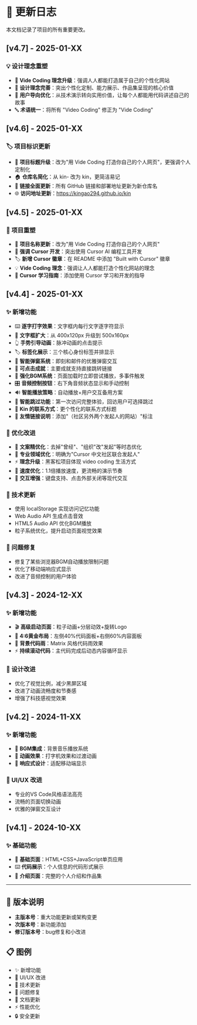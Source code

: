 # 📝 更新日志

本文档记录了项目的所有重要更改。

## [v4.7] - 2025-01-XX

### 💡 设计理念重塑
- 🎯 **Vide Coding 理念升级**：强调人人都能打造属于自己的个性化网站
- 📝 **设计理念完善**：突出个性化定制、能力展示、作品集呈现的核心价值
- 🎨 **用户导向优化**：从技术演示转向实用价值，让每个人都能用代码讲述自己的故事
- 🔤 **术语统一**：将所有 "Video Coding" 修正为 "Vide Coding"

## [v4.6] - 2025-01-XX

### 🏷️ 项目标识更新
- 📝 **项目标题升级**：改为"用 Vide Coding 打造你自己的个人网页"，更强调个人定制化
- 🏠 **仓库名简化**：从 kin- 改为 kin，更简洁易记
- 🔗 **链接全面更新**：所有 GitHub 链接和部署地址更新为新仓库名
- 🌐 **访问地址更新**：https://kingao294.github.io/kin

## [v4.5] - 2025-01-XX

### 🎯 项目重塑
- 📝 **项目名称更新**：改为"用 Vide Coding 打造你自己的个人网页"
- 🎨 **强调 Cursor 开发**：突出使用 Cursor AI 编程工具开发
- 🏷️ **新增 Cursor 徽章**：在 README 中添加 "Built with Cursor" 徽章
- 💡 **Vide Coding 理念**：强调让人人都能打造个性化网站的理念
- 🚀 **Cursor 学习指南**：添加使用 Cursor 学习和开发的指导

## [v4.4] - 2025-01-XX

### ✨ 新增功能
- ⌨️ **逐字打字效果**：文字框内每行文字逐字符显示
- 📏 **文字框扩大**：从 400x120px 升级到 500x160px  
- 👆 **手势引导动画**：脉冲动画的点击提示
- 🏷️ **标签化展示**：三个核心身份标签并排显示
- 💬 **智能弹窗系统**：即刻和邮件的优雅弹窗交互
- 🔗 **可点击成就**：主要成就支持直接跳转链接
- 🎵 **强化BGM系统**：页面加载时立即尝试播放，多事件触发
- 🎛️ **音频控制按钮**：右下角音频状态显示和手动控制
- 🔊 **智能播放策略**：自动播放+用户交互备用方案
- 🔄 **智能跳过功能**：第一次访问完整体验，回访用户可选择跳过
- 📱 **Kin 的联系方式**：更个性化的联系方式标题
- 🔗 **友情链接说明**：添加"（社区另外两个发起人的网站）"标注

### 🎨 优化改进
- 🎯 **文案精优化**：去掉"曾经"、"组织"改"发起"等时态优化
- 🏢 **专业领域优化**：明确为"Cursor 中文社区联合发起人"
- ⚡ **理念升级**：黑客松项目体现 video coding 生活方式
- 🚀 **速度优化**：1.1倍播放速度，更流畅的演示节奏
- 📱 **交互增强**：键盘支持、点击外部关闭等现代交互

### 🔧 技术更新
- 使用 localStorage 实现访问记忆功能
- Web Audio API 生成点击音效
- HTML5 Audio API 优化BGM播放
- 粒子系统优化，提升启动页面视觉效果

### 🐛 问题修复
- 修复了某些浏览器BGM自动播放限制问题
- 优化了移动端响应式显示
- 改进了音频控制的用户体验

## [v4.3] - 2024-12-XX

### ✨ 新增功能
- 🎬 **高级启动页面**：粒子动画+分层动效+旋转Logo
- 📐 **4:6黄金布局**：左侧40%代码面板+右侧60%内容面板
- 🌊 **背景代码雨**：Matrix 风格代码雨效果
- ⚡ **持续滚动代码**：主代码完成后动态内容循环显示

### 🎨 设计改进
- 优化了视觉比例，减少黑屏区域
- 改进了动画流畅度和节奏感
- 增强了科技感视觉效果

## [v4.2] - 2024-11-XX

### ✨ 新增功能
- 🎵 **BGM集成**：背景音乐播放系统
- 💫 **动画效果**：打字机效果和过渡动画
- 📱 **响应式设计**：适配移动端显示

### 🎨 UI/UX 改进
- 专业的VS Code风格语法高亮
- 流畅的页面切换动画
- 优雅的弹窗交互设计

## [v4.1] - 2024-10-XX

### ✨ 基础功能
- 📄 **基础页面**：HTML+CSS+JavaScript单页应用
- ⌨️ **代码展示**：个人信息的代码形式展示
- 📝 **介绍页面**：完整的个人介绍和作品集

---

## 🔄 版本说明

- **主版本号**：重大功能更新或架构变更
- **次版本号**：新功能添加
- **修订版本号**：bug修复和小改进

## 📋 图例

- ✨ 新增功能
- 🎨 UI/UX 改进  
- 🔧 技术更新
- 🐛 问题修复  
- 📝 文档更新
- ⚡ 性能优化
- 🔒 安全更新 